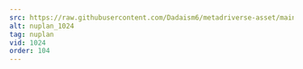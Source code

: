 ```yaml
---
src: https://raw.githubusercontent.com/Dadaism6/metadriverse-asset/main/script-nuplan-output-newcompressed/nuplan_1024.mp4
alt: nuplan_1024
tag: nuplan
vid: 1024
order: 104
---
```

